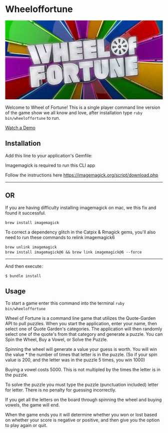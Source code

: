 # Wheeloffortune

![Wheel of Fortune Logo](./images/banner.jpg)

Welcome to Wheel of Fortune! This is a single player command line version of the game show we all know and love, after installation type `ruby bin/wheeloffortune` to run.

[Watch a Demo](https://www.youtube.com/watch?v=TxIDgLMs5To&t=73s)

## Installation

Add this line to your application's Gemfile:

Imagemagick is required to run this CLI app

Follow the instructions here
https://imagemagick.org/script/download.php

-----------------------------------------------
OR
-----------------------------------------------

If you are having difficulty installing imagemagick on mac, we this fix and found it successful.

```
brew install imagemagick
```

To correct a dependency glitch in the Catpix & Rmagick gems, you'll also need to run these commands to relink imagemagick6
```
brew unlink imagemagick
brew install imagemagick@6 && brew link imagemagick@6 --force
```

-----------------------------------------------


And then execute:

    $ bundle install

<!--
--------------------------------------------------
Only applicable when this is uploaded to ruby gems
--------------------------------------------------

```ruby
gem 'wheeloffortune'
```

Or install it yourself as:

    $ gem install wheeloffortune

--------------------------------------------------
-->

## Usage

To start a game enter this command into the terminal
`ruby bin/wheeloffortune`

Wheel of Fortune is a command line game that utilizes the Quote-Garden API to pull puzzles. When you start the application, enter your name, then select one of Quote Garden's categories. The application will then randomly select one of the quote's from that category and generate a puzzle. You can Spin the Wheel, Buy a Vowel, or Solve the Puzzle. 

Spinning the wheel will generate a value your guess is worth. You will win the value * the number of times that letter is in the puzzle. (So if your spin value is 200, and the letter was in the puzzle 5 times, you win 1000)

Buying a vowel costs 5000. This is not multipled by the times the letter is in the puzzle.

To solve the puzzle you must type the puzzle (punctuation included) letter for letter. There is no penalty for guessing incorrectly.

If you get all the letters on the board through spinning the wheel and buying vowels, the game will end.

When the game ends you it will determine whether you won or lost based on whether your score is negative or positive, and then give you the option to play again or quit.



<!--
## Development

After checking out the repo, run `bin/setup` to install dependencies. Then, run `rake spec` to run the tests. You can also run `bin/console` for an interactive prompt that will allow you to experiment.

To install this gem onto your local machine, run `bundle exec rake install`. To release a new version, update the version number in `version.rb`, and then run `bundle exec rake release`, which will create a git tag for the version, push git commits and tags, and push the `.gem` file to [rubygems.org](https://rubygems.org).

## Contributing

Bug reports and pull requests are welcome on GitHub at https://github.com/[USERNAME]/wheeloffortune. This project is intended to be a safe, welcoming space for collaboration, and contributors are expected to adhere to the [code of conduct](https://github.com/[USERNAME]/wheeloffortune/blob/master/CODE_OF_CONDUCT.md).


## License

The gem is available as open source under the terms of the [MIT License](https://opensource.org/licenses/MIT).

## Code of Conduct

Everyone interacting in the Wheeloffortune project's codebases, issue trackers, chat rooms and mailing lists is expected to follow the [code of conduct](https://github.com/[USERNAME]/wheeloffortune/blob/master/CODE_OF_CONDUCT.md).
-->